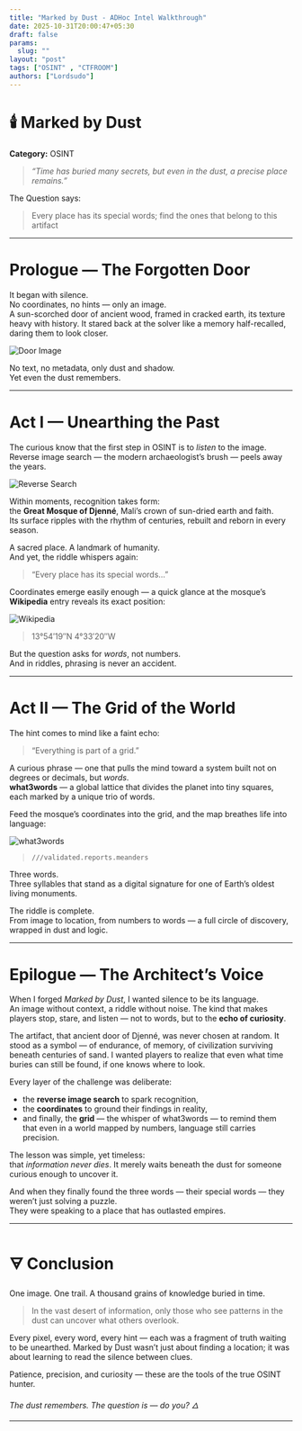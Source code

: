 ```yaml
---
title: "Marked by Dust - ADHoc Intel Walkthrough"
date: 2025-10-31T20:00:47+05:30
draft: false
params:
  slug: ""
layout: "post"
tags: ["OSINT" , "CTFROOM"]
authors: ["Lordsudo"]
---
```


# 🕯️ Marked by Dust
**Category:** OSINT  

> *“Time has buried many secrets, but even in the dust, a precise place remains.”*

The Question says:
> Every place has its special words; find the ones that belong to this artifact

---

# **Prologue — The Forgotten Door**

It began with silence.  
No coordinates, no hints — only an image.  
A sun-scorched door of ancient wood, framed in cracked earth, its texture heavy with history. It stared back at the solver like a memory half-recalled, daring them to look closer.

![Door Image](https://gist.github.com/user-attachments/assets/cef64f76-855c-44e4-9b5a-415db4b16047)

No text, no metadata, only dust and shadow.  
Yet even the dust remembers.  

---

# **Act I — Unearthing the Past**

The curious know that the first step in OSINT is to *listen* to the image.  
Reverse image search — the modern archaeologist’s brush — peels away the years.  

![Reverse Search](https://gist.github.com/user-attachments/assets/6b3aba76-e998-439d-9681-accbf29eae4c)

Within moments, recognition takes form:  
the **Great Mosque of Djenné**, Mali’s crown of sun-dried earth and faith.  
Its surface ripples with the rhythm of centuries, rebuilt and reborn in every season.  

A sacred place. A landmark of humanity.  
And yet, the riddle whispers again:  
> “Every place has its special words…”  


Coordinates emerge easily enough — a quick glance at the mosque’s **Wikipedia** entry reveals its exact position:  

![Wikipedia](https://gist.github.com/user-attachments/assets/ec96cbd6-b4a4-4dbe-81b9-02a5b6bbfb14)

> 13°54′19″N 4°33′20″W

But the question asks for *words*, not numbers.  
And in riddles, phrasing is never an accident.

---

# **Act II — The Grid of the World**

The hint comes to mind like a faint echo:  
> “Everything is part of a grid.”  

A curious phrase — one that pulls the mind toward a system built not on degrees or decimals, but *words*.  
**what3words** — a global lattice that divides the planet into tiny squares, each marked by a unique trio of words.  


Feed the mosque’s coordinates into the grid, and the map breathes life into language:  

![what3words](https://gist.github.com/user-attachments/assets/3370c139-97dd-4385-809f-a5ab15484359)


> `///validated.reports.meanders`  

Three words.  
Three syllables that stand as a digital signature for one of Earth’s oldest living monuments.  

The riddle is complete.  
From image to location, from numbers to words — a full circle of discovery, wrapped in dust and logic.

---

# **Epilogue — The Architect’s Voice**

When I forged *Marked by Dust*, I wanted silence to be its language.  
An image without context, a riddle without noise. The kind that makes players stop, stare, and listen — not to words, but to the **echo of curiosity**.  

The artifact, that ancient door of Djenné, was never chosen at random. It stood as a symbol — of endurance, of memory, of civilization surviving beneath centuries of sand. I wanted players to realize that even what time buries can still be found, if one knows where to look.  

Every layer of the challenge was deliberate:  
- the **reverse image search** to spark recognition,  
- the **coordinates** to ground their findings in reality,  
- and finally, the **grid** — the whisper of what3words — to remind them that even in a world mapped by numbers, language still carries precision.  

The lesson was simple, yet timeless:  
that *information never dies*. It merely waits beneath the dust for someone curious enough to uncover it.  

And when they finally found the three words — their special words — they weren’t just solving a puzzle.  
They were speaking to a place that has outlasted empires.

---

# 🜃 Conclusion

One image. One trail. A thousand grains of knowledge buried in time.

> In the vast desert of information, only those who see patterns in the dust can uncover what others overlook.

Every pixel, every word, every hint — each was a fragment of truth waiting to be unearthed. Marked by Dust wasn’t just about finding a location; it was about learning to read the silence between clues.

Patience, precision, and curiosity — these are the tools of the true OSINT hunter.

*The dust remembers. The question is — do you? 🜂*

---


